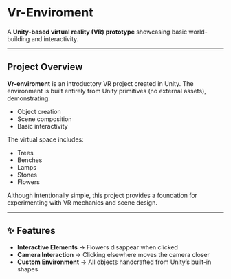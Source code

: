 # Vr-Enviroment  

A **Unity-based virtual reality (VR) prototype** showcasing basic world-building and interactivity.  

---

##  Project Overview  
**Vr-enviroment** is an introductory VR project created in Unity. The environment is built entirely from Unity primitives (no external assets), demonstrating:  
- Object creation  
- Scene composition  
- Basic interactivity  

The virtual space includes:  
-  Trees  
-  Benches  
-  Lamps  
-  Stones  
-  Flowers  

Although intentionally simple, this project provides a foundation for experimenting with VR mechanics and scene design.  

---

## ✨ Features  
- **Interactive Elements** → Flowers disappear when clicked  
- **Camera Interaction** → Clicking elsewhere moves the camera closer  
- **Custom Environment** → All objects handcrafted from Unity’s built-in shapes  

